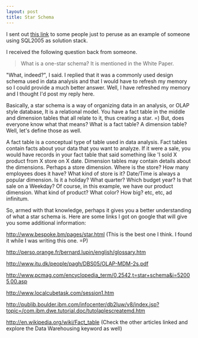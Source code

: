 ```yaml
---
layout: post
title: Star Schema
---
```


I sent out [this link](http://enterprise.amd.com/Downloads/Bank_Leu_Case_Study_2_en.pdf) to some people just to peruse as an example of someone using SQL2005 as solution stack.

I received the following question back from someone.

> What is a one-star schema?  It is mentioned in the White Paper.

"What, indeed?", I said. I replied that it was a commonly used design schema used in data analysis and that I would have to refresh my memory so I could provide a much better answer.  Well, I have refreshed my memory and I thought I'd post my reply here.

Basically, a star schema is a way of organizing data in an analysis, or OLAP style database, It is a relational model. You have a fact table in the middle and dimension tables that all relate to it, thus creating a star. =) But, does everyone know what that means? What is a fact table? A dimension table? Well, let's define those as well.

A fact table is a conceptual type of table used in data analysis. Fact tables contain facts about your data that you want to analyze. If it were a sale, you would have records in your fact table that said something like 'I sold X product from X store on X date. Dimension tables may contain details about the dimensions. Perhaps a store dimension. Where is the store? How many employees does it have? What kind of store is it? Date/Time is always a popular dimension. Is it a holiday? What quarter? Which budget year? Is that sale on a Weekday? Of course, in this example, we have our product dimension. What kind of product? What color? How big? etc, etc, ad infinitum.

So, armed with that knowledge, perhaps it gives you a better understanding of what a star schema is. Here are some links I got on google that will give you some additional information:

http://www.bespoke.bm/pages/star.html (This is the best one I think. I found it while I was writing this one. =P)

http://perso.orange.fr/bernard.lupin/english/glossary.htm

http://www.itu.dk/people/pagh/DBS05/OLAP-MDM-2s.pdf

http://www.pcmag.com/encyclopedia_term/0,2542,t=star+schema&i=52005,00.asp

http://www.localcubetask.com/session1.htm

http://publib.boulder.ibm.com/infocenter/db2luw/v8/index.jsp?topic=/com.ibm.dwe.tutorial.doc/tutolaplescreatemd.htm

http://en.wikipedia.org/wiki/Fact_table (Check the other articles linked and explore the Data Warehousing keyword as well)
